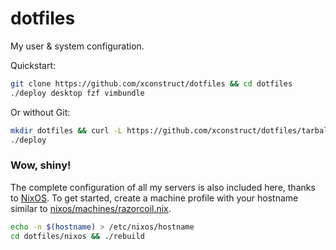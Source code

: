 # dotfiles
My user & system configuration.

Quickstart:
```bash
git clone https://github.com/xconstruct/dotfiles && cd dotfiles
./deploy desktop fzf vimbundle
```

Or without Git:
```bash
mkdir dotfiles && curl -L https://github.com/xconstruct/dotfiles/tarball/master | tar -xzv --strip-components 1 -C dotfiles && cd dotfiles
./deploy
```

### Wow, shiny!

The complete configuration of all my servers is also included here, thanks to [NixOS](http://nixos.org).
To get started, create a machine profile with your hostname similar to [nixos/machines/razorcoil.nix](nixos/machines/razorcoil.nix).

```bash
echo -n $(hostname) > /etc/nixos/hostname
cd dotfiles/nixos && ./rebuild
